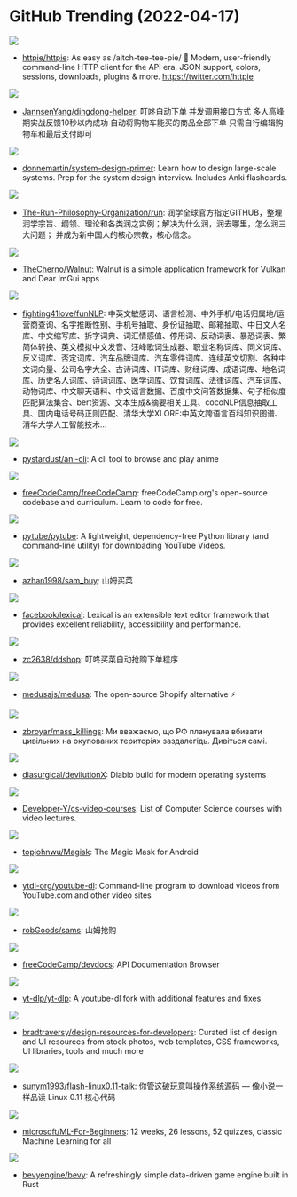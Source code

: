 # GitHub Trending (2022-04-17)

![](https://img.shields.io/badge/Python-New%201-green?style=flat-square&logo=appveyor)
- [httpie/httpie](https://github.com/httpie/httpie): As easy as /aitch-tee-tee-pie/ 🥧 Modern, user-friendly command-line HTTP client for the API era. JSON support, colors, sessions, downloads, plugins & more. https://twitter.com/httpie

![](https://img.shields.io/badge/Java-New%2097-green?style=flat-square&logo=appveyor)
- [JannsenYang/dingdong-helper](https://github.com/JannsenYang/dingdong-helper): 叮咚自动下单 并发调用接口方式 多人高峰期实战反馈10秒以内成功 自动将购物车能买的商品全部下单 只需自行编辑购物车和最后支付即可

![](https://img.shields.io/badge/Python-New%20431-green?style=flat-square&logo=appveyor)
- [donnemartin/system-design-primer](https://github.com/donnemartin/system-design-primer): Learn how to design large-scale systems. Prep for the system design interview. Includes Anki flashcards.

![](https://img.shields.io/badge/none-New%20798-green?style=flat-square&logo=appveyor)
- [The-Run-Philosophy-Organization/run](https://github.com/The-Run-Philosophy-Organization/run): 润学全球官方指定GITHUB，整理润学宗旨、纲领、理论和各类润之实例；解决为什么润，润去哪里，怎么润三大问题； 并成为新中国人的核心宗教，核心信念。

![](https://img.shields.io/badge/C%2B%2B-New%2049-green?style=flat-square&logo=appveyor)
- [TheCherno/Walnut](https://github.com/TheCherno/Walnut): Walnut is a simple application framework for Vulkan and Dear ImGui apps

![](https://img.shields.io/badge/Python-New%20130-green?style=flat-square&logo=appveyor)
- [fighting41love/funNLP](https://github.com/fighting41love/funNLP): 中英文敏感词、语言检测、中外手机/电话归属地/运营商查询、名字推断性别、手机号抽取、身份证抽取、邮箱抽取、中日文人名库、中文缩写库、拆字词典、词汇情感值、停用词、反动词表、暴恐词表、繁简体转换、英文模拟中文发音、汪峰歌词生成器、职业名称词库、同义词库、反义词库、否定词库、汽车品牌词库、汽车零件词库、连续英文切割、各种中文词向量、公司名字大全、古诗词库、IT词库、财经词库、成语词库、地名词库、历史名人词库、诗词词库、医学词库、饮食词库、法律词库、汽车词库、动物词库、中文聊天语料、中文谣言数据、百度中文问答数据集、句子相似度匹配算法集合、bert资源、文本生成&摘要相关工具、cocoNLP信息抽取工具、国内电话号码正则匹配、清华大学XLORE:中英文跨语言百科知识图谱、清华大学人工智能技术…

![](https://img.shields.io/badge/Shell-New%20108-green?style=flat-square&logo=appveyor)
- [pystardust/ani-cli](https://github.com/pystardust/ani-cli): A cli tool to browse and play anime

![](https://img.shields.io/badge/JavaScript-New%2077-green?style=flat-square&logo=appveyor)
- [freeCodeCamp/freeCodeCamp](https://github.com/freeCodeCamp/freeCodeCamp): freeCodeCamp.org's open-source codebase and curriculum. Learn to code for free.

![](https://img.shields.io/badge/Python-New%2018-green?style=flat-square&logo=appveyor)
- [pytube/pytube](https://github.com/pytube/pytube): A lightweight, dependency-free Python library (and command-line utility) for downloading YouTube Videos.

![](https://img.shields.io/badge/Python-New%2041-green?style=flat-square&logo=appveyor)
- [azhan1998/sam_buy](https://github.com/azhan1998/sam_buy): 山姆买菜

![](https://img.shields.io/badge/JavaScript-New%20660-green?style=flat-square&logo=appveyor)
- [facebook/lexical](https://github.com/facebook/lexical): Lexical is an extensible text editor framework that provides excellent reliability, accessibility and performance.

![](https://img.shields.io/badge/Go-New%2059-green?style=flat-square&logo=appveyor)
- [zc2638/ddshop](https://github.com/zc2638/ddshop): 叮咚买菜自动抢购下单程序

![](https://img.shields.io/badge/JavaScript-New%20197-green?style=flat-square&logo=appveyor)
- [medusajs/medusa](https://github.com/medusajs/medusa): The open-source Shopify alternative ⚡️

![](https://img.shields.io/badge/none-New%2023-green?style=flat-square&logo=appveyor)
- [zbroyar/mass_killings](https://github.com/zbroyar/mass_killings): Ми вважаємо, що РФ планувала вбивати цивільних на окупованих територіях заздалегідь. Дивіться самі.

![](https://img.shields.io/badge/C%2B%2B-New%20125-green?style=flat-square&logo=appveyor)
- [diasurgical/devilutionX](https://github.com/diasurgical/devilutionX): Diablo build for modern operating systems

![](https://img.shields.io/badge/none-New%2094-green?style=flat-square&logo=appveyor)
- [Developer-Y/cs-video-courses](https://github.com/Developer-Y/cs-video-courses): List of Computer Science courses with video lectures.

![](https://img.shields.io/badge/C%2B%2B-New%2032-green?style=flat-square&logo=appveyor)
- [topjohnwu/Magisk](https://github.com/topjohnwu/Magisk): The Magic Mask for Android

![](https://img.shields.io/badge/Python-New%2081-green?style=flat-square&logo=appveyor)
- [ytdl-org/youtube-dl](https://github.com/ytdl-org/youtube-dl): Command-line program to download videos from YouTube.com and other video sites

![](https://img.shields.io/badge/Go-New%2030-green?style=flat-square&logo=appveyor)
- [robGoods/sams](https://github.com/robGoods/sams): 山姆抢购

![](https://img.shields.io/badge/Ruby-New%2025-green?style=flat-square&logo=appveyor)
- [freeCodeCamp/devdocs](https://github.com/freeCodeCamp/devdocs): API Documentation Browser

![](https://img.shields.io/badge/Python-New%2085-green?style=flat-square&logo=appveyor)
- [yt-dlp/yt-dlp](https://github.com/yt-dlp/yt-dlp): A youtube-dl fork with additional features and fixes

![](https://img.shields.io/badge/none-New%2061-green?style=flat-square&logo=appveyor)
- [bradtraversy/design-resources-for-developers](https://github.com/bradtraversy/design-resources-for-developers): Curated list of design and UI resources from stock photos, web templates, CSS frameworks, UI libraries, tools and much more

![](https://img.shields.io/badge/HTML-New%2076-green?style=flat-square&logo=appveyor)
- [sunym1993/flash-linux0.11-talk](https://github.com/sunym1993/flash-linux0.11-talk): 你管这破玩意叫操作系统源码 — 像小说一样品读 Linux 0.11 核心代码

![](https://img.shields.io/badge/Jupyter%20Notebook-New%20535-green?style=flat-square&logo=appveyor)
- [microsoft/ML-For-Beginners](https://github.com/microsoft/ML-For-Beginners): 12 weeks, 26 lessons, 52 quizzes, classic Machine Learning for all

![](https://img.shields.io/badge/Rust-New%2074-green?style=flat-square&logo=appveyor)
- [bevyengine/bevy](https://github.com/bevyengine/bevy): A refreshingly simple data-driven game engine built in Rust

